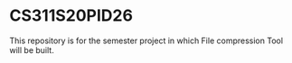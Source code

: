 # CS311S20PID26
This repository is for the semester project in which File compression Tool will be built.
